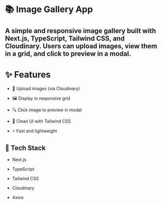 # 📚 Image Gallery App
## A simple and responsive image gallery built with Next.js, TypeScript, Tailwind CSS, and Cloudinary. Users can upload images, view them in a grid, and click to preview in a modal.


# ✨ Features
- 📁 Upload images (via Cloudinary)

- 🖼️ Display in responsive grid

- 🔍 Click image to preview in modal

- 🧼 Clean UI with Tailwind CSS

- ⚡ Fast and lightweight


## 🔧 Tech Stack
- Next.js

- TypeScript

- Tailwind CSS

- Cloudinary

- Axios

